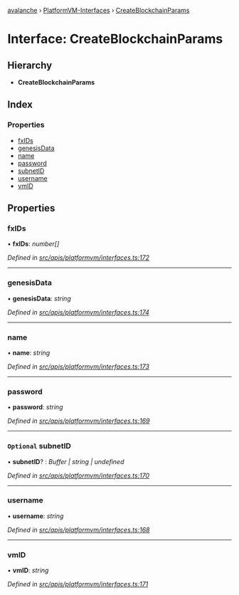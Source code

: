 [avalanche](../README.md) › [PlatformVM-Interfaces](../modules/platformvm_interfaces.md) › [CreateBlockchainParams](platformvm_interfaces.createblockchainparams.md)

# Interface: CreateBlockchainParams

## Hierarchy

* **CreateBlockchainParams**

## Index

### Properties

* [fxIDs](platformvm_interfaces.createblockchainparams.md#fxids)
* [genesisData](platformvm_interfaces.createblockchainparams.md#genesisdata)
* [name](platformvm_interfaces.createblockchainparams.md#name)
* [password](platformvm_interfaces.createblockchainparams.md#password)
* [subnetID](platformvm_interfaces.createblockchainparams.md#optional-subnetid)
* [username](platformvm_interfaces.createblockchainparams.md#username)
* [vmID](platformvm_interfaces.createblockchainparams.md#vmid)

## Properties

###  fxIDs

• **fxIDs**: *number[]*

*Defined in [src/apis/platformvm/interfaces.ts:172](https://github.com/ava-labs/avalanchejs/blob/4e59193/src/apis/platformvm/interfaces.ts#L172)*

___

###  genesisData

• **genesisData**: *string*

*Defined in [src/apis/platformvm/interfaces.ts:174](https://github.com/ava-labs/avalanchejs/blob/4e59193/src/apis/platformvm/interfaces.ts#L174)*

___

###  name

• **name**: *string*

*Defined in [src/apis/platformvm/interfaces.ts:173](https://github.com/ava-labs/avalanchejs/blob/4e59193/src/apis/platformvm/interfaces.ts#L173)*

___

###  password

• **password**: *string*

*Defined in [src/apis/platformvm/interfaces.ts:169](https://github.com/ava-labs/avalanchejs/blob/4e59193/src/apis/platformvm/interfaces.ts#L169)*

___

### `Optional` subnetID

• **subnetID**? : *Buffer | string | undefined*

*Defined in [src/apis/platformvm/interfaces.ts:170](https://github.com/ava-labs/avalanchejs/blob/4e59193/src/apis/platformvm/interfaces.ts#L170)*

___

###  username

• **username**: *string*

*Defined in [src/apis/platformvm/interfaces.ts:168](https://github.com/ava-labs/avalanchejs/blob/4e59193/src/apis/platformvm/interfaces.ts#L168)*

___

###  vmID

• **vmID**: *string*

*Defined in [src/apis/platformvm/interfaces.ts:171](https://github.com/ava-labs/avalanchejs/blob/4e59193/src/apis/platformvm/interfaces.ts#L171)*
